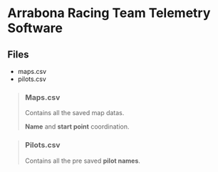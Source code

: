 # Arrabona Racing Team Telemetry Software

## Files

- maps.csv
- pilots.csv

> ### Maps.csv
>
> Contains all the saved map datas.
>
> **Name** and **start point** coordination.

> ### Pilots.csv
>
> Contains all the pre saved **pilot names**.
